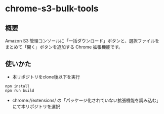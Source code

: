 # chrome-s3-bulk-tools

## 概要

Amazon S3 管理コンソールに「一括ダウンロード」ボタンと、選択ファイルをまとめて「開く」ボタンを追加する Chrome 拡張機能です。

## 使いかた

- 本リポジトリをclone後以下を実行

```
npm install 
npm run build
```

- chrome://extensions/ の「パッケージ化されていない拡張機能を読み込む」にて本リポジトリを選択
